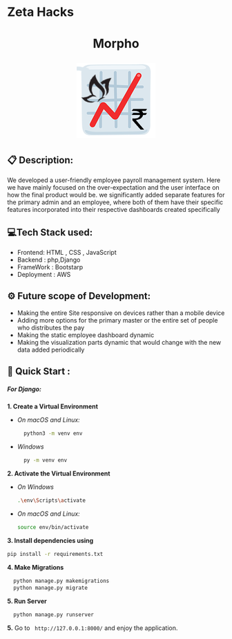 #  Zeta Hacks

<h1 align="center">Morpho
<p align="center"><img src="https://github.com/adarshvulli/zetaHacks2021/blob/main/static/assets/img/final%20logo.png"></p></h1>
        
## 📋 Description:
We developed a user-friendly employee payroll management system. Here we have mainly focused on the over-expectation and the user interface on how the final product would be. we significantly added separate features for the primary admin and an employee, where both of them have their specific features incorporated into their respective dashboards created specifically 

## 💻Tech Stack used:
- Frontend: HTML , CSS , JavaScript
- Backend : php,Django
- FrameWork : Bootstarp
- Deployment : AWS

## ⚙ Future scope of Development:
- Making the entire Site responsive on devices rather than a mobile device
- Adding more options for the primary master or the entire set of people who distributes the pay 
- Making the static employee dashboard dynamic 
- Making the visualization parts dynamic that would change with the new data added periodically 

## 🚀 Quick Start :

##### For Django:
**1. Create a Virtual Environment**

- *On macOS and Linux:*
  ```bash
    python3 -m venv env
  ```
- *Windows*
  ```bash
    py -m venv env
  ````

**2. Activate the Virtual Environment**
  - *On Windows*
    ```bash
    .\env\Scripts\activate
    ```
  - *On macOS and Linux:*
    ```bash
    source env/bin/activate
    ```

**3. Install dependencies using**
```bash
pip install -r requirements.txt
```

**4. Make Migrations**

```bash
  python manage.py makemigrations
  python manage.py migrate
```
**5. Run Server**

```bash
  python manage.py runserver
```

**5.** Go to ` http://127.0.0.1:8000/` and enjoy the application.


